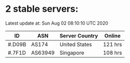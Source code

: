 # 2 stable servers:

Latest update at: Sun Aug 02 08:10:10 UTC 2020

| ID | ASN | Server Country | Online |
| -- | --- | -------------- | ------ |
| #.D09B | AS174 | United States | 121 hrs |
| #.7F1D | AS63949 | Singapore | 108 hrs |

